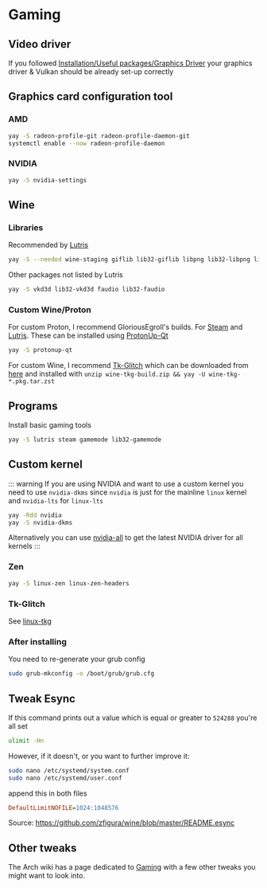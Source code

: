 # Gaming

## Video driver

If you followed [Installation/Useful packages/Graphics Driver](../installation/useful-packages.md#graphics-driver)
your graphics driver & Vulkan should be already set-up correctly

## Graphics card configuration tool

### AMD

```bash
yay -S radeon-profile-git radeon-profile-daemon-git
systemctl enable --now radeon-profile-daemon
```

### NVIDIA

```bash
yay -S nvidia-settings
```

## Wine

### Libraries

Recommended by [Lutris](https://github.com/lutris/docs/blob/master/WineDependencies.md#archendeavourosmanjaroother-arch-derivatives)

```bash
yay -S --needed wine-staging giflib lib32-giflib libpng lib32-libpng libldap lib32-libldap gnutls lib32-gnutls mpg123 lib32-mpg123 openal lib32-openal v4l-utils lib32-v4l-utils libpulse lib32-libpulse libgpg-error lib32-libgpg-error alsa-plugins lib32-alsa-plugins alsa-lib lib32-alsa-lib libjpeg-turbo lib32-libjpeg-turbo sqlite lib32-sqlite libxcomposite lib32-libxcomposite libxinerama lib32-libgcrypt libgcrypt lib32-libxinerama ncurses lib32-ncurses ocl-icd lib32-ocl-icd libxslt lib32-libxslt libva lib32-libva gtk3 lib32-gtk3 gst-plugins-base-libs lib32-gst-plugins-base-libs vulkan-icd-loader lib32-vulkan-icd-loader
```

Other packages not listed by Lutris

```bash
yay -S vkd3d lib32-vkd3d faudio lib32-faudio
```

### Custom Wine/Proton

For custom Proton, I recommend GloriousEgroll's builds. For [Steam](https://github.com/GloriousEggroll/proton-ge-custom/) and [Lutris](https://github.com/GloriousEggroll/wine-ge-custom/).
These can be installed using [ProtonUp-Qt](https://github.com/DavidoTek/ProtonUp-Qt)
```bash
yay -S protonup-qt
```

For custom Wine, I recommend [Tk-Glitch](https://github.com/Frogging-Family/wine-tkg-git/) which can be downloaded from [here](https://nightly.link/Frogging-Family/wine-tkg-git/workflows/wine-arch/master/wine-tkg-build.zip) and installed with `unzip wine-tkg-build.zip && yay -U wine-tkg-*.pkg.tar.zst`

## Programs

Install basic gaming tools

```bash
yay -S lutris steam gamemode lib32-gamemode
```

## Custom kernel

::: warning
If you are using NVIDIA and want to use a custom kernel you need to use `nvidia-dkms` since `nvidia` is just for the mainline `linux` kernel and `nvidia-lts` for `linux-lts`

```bash
yay -Rdd nvidia
yay -S nvidia-dkms
```

Alternatively you can use [nvidia-all](https://github.com/Frogging-Family/nvidia-all) to get the latest NVIDIA driver for all kernels
:::

### Zen

```bash
yay -S linux-zen linux-zen-headers
```

### Tk-Glitch

See [linux-tkg](https://github.com/Frogging-Family/linux-tkg)

### After installing

You need to re-generate your grub config

```bash
sudo grub-mkconfig -o /boot/grub/grub.cfg
```

## Tweak Esync

If this command prints out a value which is equal or greater to `524288` you're all set

```bash
ulimit -Hn
```

However, if it doesn't, or you want to further improve it:

```bash
sudo nano /etc/systemd/system.conf
sudo nano /etc/systemd/user.conf
```

append this in both files

```ini
DefaultLimitNOFILE=1024:1048576
```

Source: <https://github.com/zfigura/wine/blob/master/README.esync>

## Other tweaks

The Arch wiki has a page dedicated to [Gaming](https://wiki.archlinux.org/index.php/gaming) with a few other tweaks you might want to look into.
